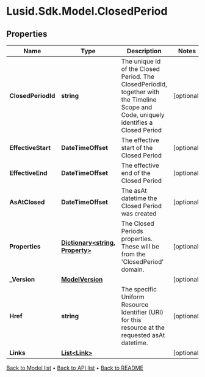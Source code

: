 # Lusid.Sdk.Model.ClosedPeriod

## Properties

Name | Type | Description | Notes
------------ | ------------- | ------------- | -------------
**ClosedPeriodId** | **string** | The unique Id of the Closed Period. The ClosedPeriodId, together with the Timeline Scope and Code, uniquely identifies a Closed Period | [optional] 
**EffectiveStart** | **DateTimeOffset** | The effective start of the Closed Period | [optional] 
**EffectiveEnd** | **DateTimeOffset** | The effective end of the Closed Period | [optional] 
**AsAtClosed** | **DateTimeOffset** | The asAt datetime the Closed Period was created | [optional] 
**Properties** | [**Dictionary&lt;string, Property&gt;**](Property.md) | The Closed Periods properties. These will be from the &#39;ClosedPeriod&#39; domain. | [optional] 
**_Version** | [**ModelVersion**](ModelVersion.md) |  | [optional] 
**Href** | **string** | The specific Uniform Resource Identifier (URI) for this resource at the requested asAt datetime. | [optional] 
**Links** | [**List&lt;Link&gt;**](Link.md) |  | [optional] 

[Back to Model list](../README.md#documentation-for-models) &#8226; [Back to API list](../README.md#documentation-for-api-endpoints) &#8226; [Back to README](../README.md)

